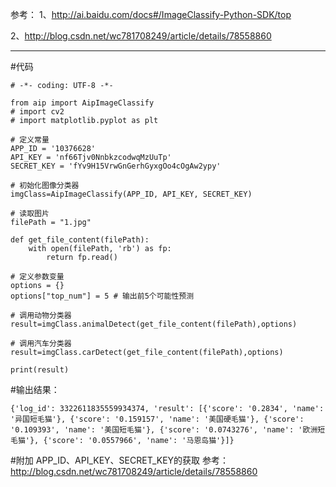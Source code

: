 参考：
1、http://ai.baidu.com/docs#/ImageClassify-Python-SDK/top

2、http://blog.csdn.net/wc781708249/article/details/78558860

----------
#代码

```
# -*- coding: UTF-8 -*-  

from aip import AipImageClassify
# import cv2
# import matplotlib.pyplot as plt

# 定义常量  
APP_ID = '10376628'
API_KEY = 'nf66Tjv0NnbkzcodwqMzUuTp'
SECRET_KEY = 'fYv9H15VrwGnGerhGyxgOo4cOgAw2ypy'

# 初始化图像分类器  
imgClass=AipImageClassify(APP_ID, API_KEY, SECRET_KEY)

# 读取图片  
filePath = "1.jpg"

def get_file_content(filePath):
    with open(filePath, 'rb') as fp:
        return fp.read()

# 定义参数变量
options = {}
options["top_num"] = 5 # 输出前5个可能性预测

# 调用动物分类器
result=imgClass.animalDetect(get_file_content(filePath),options)

# 调用汽车分类器
result=imgClass.carDetect(get_file_content(filePath),options)

print(result)
```
#输出结果：

```
{'log_id': 3322611835559934374, 'result': [{'score': '0.2834', 'name': '异国短毛猫'}, {'score': '0.159157', 'name': '美国硬毛猫'}, {'score': '0.109393', 'name': '美国短毛猫'}, {'score': '0.0743276', 'name': '欧洲短毛猫'}, {'score': '0.0557966', 'name': '马恩岛猫'}]}
```
#附加
 APP_ID、API_KEY、SECRET_KEY的获取
 参考：http://blog.csdn.net/wc781708249/article/details/78558860

